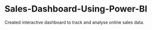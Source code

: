 # Sales-Dashboard-Using-Power-BI
Created interactive dashboard to track and analyse online sales data.
